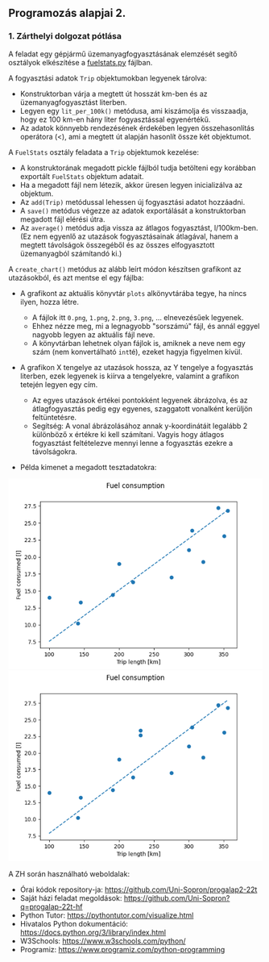 ## Programozás alapjai 2.

### 1. Zárthelyi dolgozat pótlása

A feladat egy gépjármű üzemanyagfogyasztásának elemzését segítő osztályok elkészítése a [fuelstats.py](fuelstats.py) fájlban.

A fogyasztási adatok `Trip` objektumokban legyenek tárolva:
- Konstruktorban várja a megtett út hosszát km-ben és az üzemanyagfogyasztást literben.
- Legyen egy `lit_per_100k()` metódusa, ami kiszámolja és visszaadja, hogy ez 100 km-en hány liter fogyasztással egyenértékű.
- Az adatok könnyebb rendezésének érdekében legyen összehasonlítás operátora (<), ami a megtett út alapján hasonlít össze két objektumot.

A `FuelStats` osztály feladata a `Trip` objektumok kezelése:
- A konstruktorának megadott pickle fájlból tudja betölteni egy korábban exportált `FuelStats` objektum adatait.
- Ha a megadott fájl nem létezik, akkor üresen legyen inicializálva az objektum.
- Az `add(Trip)` metódussal lehessen új fogyasztási adatot hozzáadni.
- A `save()` metódus végezze az adatok exportálását a konstruktorban megadott fájl elérési útra.
- Az `average()` metódus adja vissza az átlagos fogyasztást, l/100km-ben. (Ez nem egyenlő az utazások fogyasztásainak átlagával, hanem a megtett távolságok összegéből és az összes elfogyasztott üzemanyagból számítandó ki.)

A `create_chart()` metódus az alább leírt módon készítsen grafikont az utazásokból, és azt mentse el egy fájlba:

- A grafikont az aktuális könyvtár `plots` alkönyvtárába tegye, ha nincs ilyen, hozza létre.
  - A fájlok itt `0.png`, `1.png`, `2.png`, `3.png`, ... elnevezésűek legyenek.
  - Ehhez nézze meg, mi a legnagyobb "sorszámú" fájl, és annál eggyel nagyobb legyen az aktuális fájl neve.
  - A könyvtárban lehetnek olyan fájlok is, amiknek a neve nem egy szám (nem konvertálható `int`té), ezeket hagyja figyelmen kívül.

- A grafikon X tengelye az utazások hossza, az Y tengelye a fogyasztás literben, ezek legyenek is kiírva a tengelyekre, valamint a grafikon tetején legyen egy cím.
  - Az egyes utazások értékei pontokként legyenek ábrázolva, és az átlagfogyasztás pedig egy egyenes, szaggatott vonalként kerüljön feltüntetésre.
  - Segítség: A vonal ábrázolásához annak y-koordinátáit legalább 2 különböző x értékre ki kell számítani. Vagyis hogy átlagos fogyasztást feltételezve mennyi lenne a fogyasztás ezekre a távolságokra.
- Példa kimenet a megadott tesztadatokra:

![expected/0.png](expected/0.png)
![expected/1.png](expected/1.png)


A ZH során használható weboldalak:
* Órai kódok repository-ja: https://github.com/Uni-Sopron/progalap2-22t
* Saját házi feladat megoldások: https://github.com/Uni-Sopron?q=progalap-22t-hf
* Python Tutor: https://pythontutor.com/visualize.html
* Hivatalos Python dokumentáció: https://docs.python.org/3/library/index.html
* W3Schools: https://www.w3schools.com/python/
* Programiz: https://www.programiz.com/python-programming
